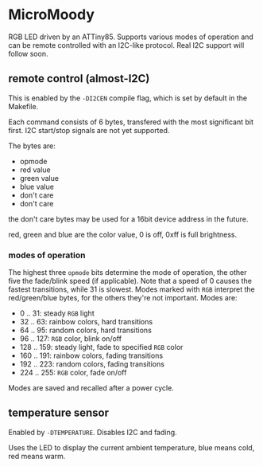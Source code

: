 # MicroMoody

RGB LED driven by an ATTiny85. Supports various modes of operation and can be
remote controlled with an I2C-like protocol. Real I2C support will follow soon.

## remote control (almost-I2C)

This is enabled by the `-DI2CEN` compile flag, which is set by default in the
Makefile.

Each command consists of 6 bytes, transfered with the most significant bit
first. I2C start/stop signals are not yet supported.

The bytes are:
* opmode
* red value
* green value
* blue value
* don't care
* don't care

the don't care bytes may be used for a 16bit device address in the future.

red, green and blue are the color value, 0 is off, 0xff is full brightness.

### modes of operation

The highest three `opmode` bits determine the mode of operation, the other five
the fade/blink speed (if applicable). Note that a speed of 0 causes the fastest
transitions, while 31 is slowest. Modes marked with `RGB` interpret the
red/green/blue bytes, for the others they're not important. Modes are:

*   0 ..  31: steady `RGB` light
*  32 ..  63: rainbow colors, hard transitions
*  64 ..  95: random colors, hard transitions
*  96 .. 127: `RGB` color, blink on/off
* 128 .. 159: steady light, fade to specified `RGB` color
* 160 .. 191: rainbow colors, fading transitions
* 192 .. 223: random colors, fading transitions
* 224 .. 255: `RGB` color, fade on/off

Modes are saved and recalled after a power cycle.

## temperature sensor

Enabled by `-DTEMPERATURE`. Disables I2C and fading.

Uses the LED to display the current ambient temperature, blue means cold,
red means warm.
